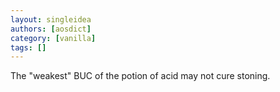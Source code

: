 ```yaml
---
layout: singleidea
authors: [aosdict]
category: [vanilla]
tags: []
---
```

The "weakest" BUC of the potion of acid may not cure stoning.
